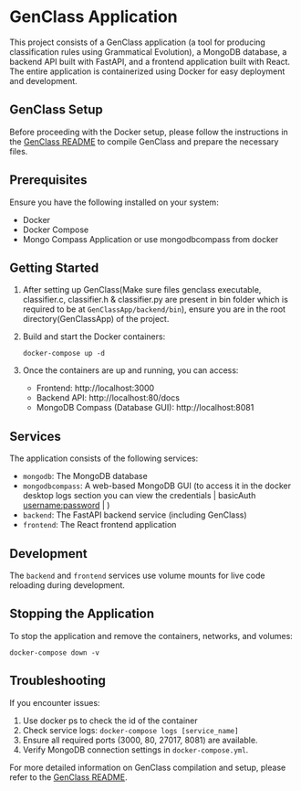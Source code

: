 # GenClass Application

This project consists of a GenClass application (a tool for producing classification rules using Grammatical Evolution), a MongoDB database, a backend API built with FastAPI, and a frontend application built with React. The entire application is containerized using Docker for easy deployment and development.

## GenClass Setup

Before proceeding with the Docker setup, please follow the instructions in the [GenClass README](../README.md) to compile GenClass and prepare the necessary files.

## Prerequisites

Ensure you have the following installed on your system:
- Docker
- Docker Compose
- Mongo Compass Application or use mongodbcompass from docker

## Getting Started

1. After setting up GenClass(Make sure files genclass executable, classifier.c, classifier.h & classifier.py are present in bin folder which is required to be at `GenClassApp/backend/bin`), ensure you are in the root directory(GenClassApp) of the project.

2. Build and start the Docker containers:
   ```
   docker-compose up -d
   ```

3. Once the containers are up and running, you can access:
   - Frontend: http://localhost:3000
   - Backend API: http://localhost:80/docs
   - MongoDB Compass (Database GUI): http://localhost:8081

## Services

The application consists of the following services:
- `mongodb`: The MongoDB database
- `mongodbcompass`: A web-based MongoDB GUI (to access it in the docker desktop logs section you can view the credentials | basicAuth <username:password> | )
- `backend`: The FastAPI backend service (including GenClass)
- `frontend`: The React frontend application

## Development

The `backend` and `frontend` services use volume mounts for live code reloading during development.

## Stopping the Application

To stop the application and remove the containers, networks, and volumes:
```
docker-compose down -v
```

## Troubleshooting

If you encounter issues:
1. Use docker ps to check the id of the container
2. Check service logs: `docker-compose logs [service_name]`
3. Ensure all required ports (3000, 80, 27017, 8081) are available.
4. Verify MongoDB connection settings in `docker-compose.yml`.

For more detailed information on GenClass compilation and setup, please refer to the [GenClass README](../README.md).
